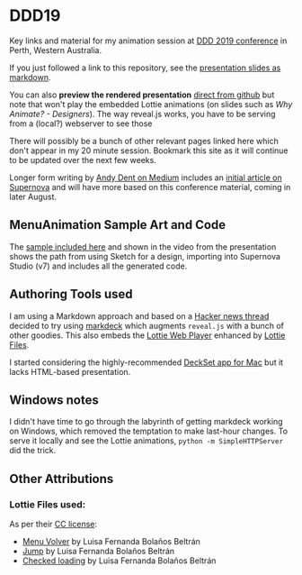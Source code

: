 # DDD19
Key links and material for my animation session at [DDD 2019 conference][ddd] in Perth, Western Australia.

If you just followed a link to this repository, see the [presentation slides as markdown](./slides.md).

You can also **preview the rendered presentation** [direct from github][prev] but note that won't play the embedded Lottie animations (on slides such as _Why Animate? - Designers_). The way reveal.js works, you have to be serving from a (local?) webserver to see those

There will possibly be a bunch of other relevant pages linked here which don't appear in my 20 minute session. Bookmark this site as it will continue to be updated over the next few weeks.

Longer form writing by [Andy Dent on Medium][adMedium] includes an [initial article on Supernova][sn1] and will have more based on this conference material, coming in later August.


## MenuAnimation Sample Art and Code
The [sample included here](./menuAnimationDemo/) and shown in the video from the presentation shows the path from using Sketch for a design, importing into Supernova Studio (v7) and includes all the generated code.

## Authoring Tools used
I am using a Markdown approach and based on a [Hacker news thread][hn] decided to try using [markdeck][md] which augments `reveal.js` with a bunch of other goodies. This also embeds the [Lottie Web Player][lottieWeb] enhanced by [Lottie Files][lottiefiles].

I started considering the highly-recommended [DeckSet app for Mac][deckset] but it lacks HTML-based presentation.

## Windows notes
I didn't have time to go through the labyrinth of getting markdeck working on Windows, which removed the temptation to make last-hour changes. To serve it locally and see the Lottie animations, `python -m SimpleHTTPServer` did the trick.

## Other Attributions

### Lottie Files used:

As per their [CC license][lottieCC]: 

- [Menu Volver][926] by Luisa Fernanda Bolaños Beltrán
- [Jump][8103] by Luisa Fernanda Bolaños Beltrán
- [Checked loading][961] by Luisa Fernanda Bolaños Beltrán

[ddd]: https://dddperth.com/
[md]: https://github.com/arnehilmann/markdeck
[hn]: https://news.ycombinator.com/item?id=18863691
[deckset]: https://www.deckset.com/
[prev]: http://htmlpreview.github.io/?https://github.com/AndyDentFree/DDD19/blob/master/deck/index.html#/anyone-can-animate
[926]: https://lottiefiles.com/926-menu-volver
[8103]: https://lottiefiles.com/8103-jump
[961]: https://lottiefiles.com/961-checked-loading
[lottieCC]: https://lottiefiles.com/page/license
[adMedium]: https://medium.com/@andydentperth
[sn1]: https://uxdesign.cc/supernova-exploding-design-tool-myths-5135d9f6e2fe
[lottieWeb]: https://lottiefiles.com/web-player
[lottiefiles]: https://lottiefiles.com/
